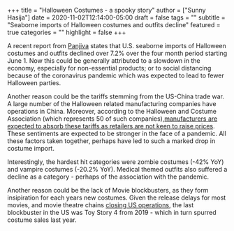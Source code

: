 +++
title = "Halloween Costumes - a spooky story"
author = ["Sunny Hasija"]
date = 2020-11-02T12:14:00-05:00
draft = false
tags = ""
subtitle = "Seaborne imports of Halloween costumes and outfits decline"
featured = true
categories = ""
highlight = false
+++

A recent report from [Panjiva](https://panjiva.com/) states that U.S. seaborne imports of Halloween costumes and outfits declined over 7.2% over the four month period starting June 1. Now this could be generally attributed to a slowdown in the economy, especially for non-essential products; or to social distancing because of the coronavirus pandemic which was expected to lead to fewer Halloween parties.

Another reason could be the tariffs stemming from the US-China trade war. A large number of the Halloween related manufacturing companies have operations in China. Moreover, according to the Halloween and Costume Association (which represents 50 of such companies),[manufacturers are expected to absorb these tariffs as retailers are not keen to raise prices](https://www.nbcnews.com/business/business-news/vampire-makeup-pet-costumes-halloween-set-take-hit-trump-s-n1068661). These sentiments are expected to be stronger in the face of a pandemic. All these factors taken together, perhaps have led to such a marked drop in costume import.

Interestingly, the hardest hit categories were zombie costumes (-42% YoY) and vampire costumes (-20.2% YoY).  Medical themed outfits also suffered a decline as a category - perhaps of the association with the pandemic.

Another reason could be the lack of Movie blockbusters, as they form insipiration for each years new costumes. Given the release delays for most movies, and movie theatre chains [closing US operations](https://www.npr.org/sections/coronavirus-live-updates/2020/10/05/920367787/regal-movie-chain-will-close-all-536-u-s-theaters-on-thursday), the last blockbuster in the US was Toy Story 4 from 2019 - which in turn spurred costume sales last year.
